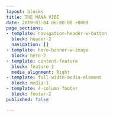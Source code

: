 ```yaml
---
layout: blocks
title: THE MANA VIBE
date: 2019-03-04 06:00:00 +0000
page_sections:
- template: navigation-header-w-button
  block: header-2
  navigation: []
- template: hero-banner-w-image
  block: hero-2
- template: content-feature
  block: feature-1
  media_alignment: Right
- template: full-width-media-element
  block: media-1
- template: 4-column-footer
  block: footer-2
published: false

---
```

